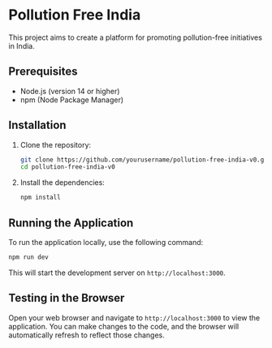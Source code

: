 # Pollution Free India

This project aims to create a platform for promoting pollution-free initiatives in India.

## Prerequisites
- Node.js (version 14 or higher)
- npm (Node Package Manager)

## Installation
1. Clone the repository:
   ```bash
   git clone https://github.com/yourusername/pollution-free-india-v0.git
   cd pollution-free-india-v0
   ```
2. Install the dependencies:
   ```bash
   npm install
   ```

## Running the Application
To run the application locally, use the following command:
```bash
npm run dev
```
This will start the development server on `http://localhost:3000`.

## Testing in the Browser
Open your web browser and navigate to `http://localhost:3000` to view the application. You can make changes to the code, and the browser will automatically refresh to reflect those changes.